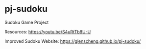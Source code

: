 # pj-sudoku
Sudoku Game Project

Resources: https://youtu.be/S4uRtTb8U-U

Improved Sudoku Website: https://glenscheng.github.io/pj-sudoku/
